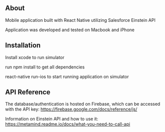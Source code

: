## About

Mobile application built with React Native utilizing Salesforce Einstein API

Application was developed and tested on Macbook and iPhone

## Installation

Install xcode to run simulator

run npm install to get all dependencies

react-native run-ios to start running application on simulator

## API Reference

The database/authentication is hosted on Firebase, which can be accessed with the API key:
https://firebase.google.com/docs/reference/js/

Information on Einstein API and how to use it:
https://metamind.readme.io/docs/what-you-need-to-call-api
